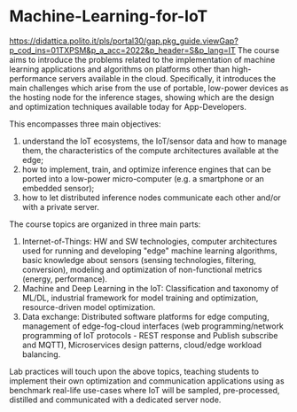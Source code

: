 # Machine-Learning-for-IoT
https://didattica.polito.it/pls/portal30/gap.pkg_guide.viewGap?p_cod_ins=01TXPSM&p_a_acc=2022&p_header=S&p_lang=IT
The course aims to introduce the problems related to the implementation of machine learning applications and algorithms on platforms other than high-performance servers available in the cloud. Specifically, it introduces the main challenges which arise from the use of portable, low-power devices as the hosting node for the inference stages, showing which are the design and optimization techniques available today for App-Developers.  

This encompasses three main objectives: 
1. understand the IoT ecosystems, the IoT/sensor data and how to manage them, the characteristics of the compute architectures available at the edge; 
2. how to implement, train, and optimize inference engines that can be ported into a low-power micro-computer (e.g. a smartphone or an embedded sensor); 
3. how to let distributed inference nodes communicate each other and/or with a private server.

The course topics are organized in three main parts:
1. Internet-of-Things: HW and SW technologies, computer architectures used for running and developing "edge" machine learning algorithms, basic knowledge about sensors (sensing technologies, filtering, conversion), modeling and optimization of non-functional metrics (energy, performance).
2. Machine and Deep Learning in the IoT: Classification and taxonomy of ML/DL, industrial framework for model training and optimization, resource-driven model optimization.
3. Data exchange: Distributed software platforms for edge computing, management of edge-fog-cloud interfaces (web programming/network programming of IoT protocols - REST response and Publish subscribe and MQTT), Microservices design patterns, cloud/edge workload balancing.

Lab practices will touch upon the above topics, teaching students to implement their own optimization and communication applications using as benchmark real-life use-cases where IoT will be sampled, pre-processed, distilled and communicated with a dedicated server node.
